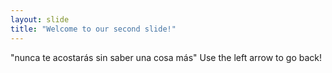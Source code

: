 ```yaml
---
layout: slide
title: "Welcome to our second slide!"
---
```

"nunca te acostarás sin saber una cosa más"
Use the left arrow to go back!
